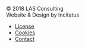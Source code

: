 &copy; 2018 LAS Consulting<br />
Website & Design by Incitatus

* [License](license)
* [Cookies](cookies)
* [Contact](contact)
